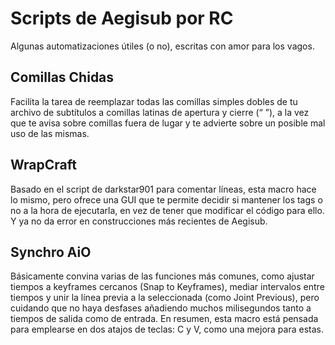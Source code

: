 # Scripts de Aegisub por RC
Algunas automatizaciones útiles (o no), escritas con amor para los vagos. 

## Comillas Chidas
Facilita la tarea de reemplazar todas las comillas simples dobles de tu archivo de subtítulos a comillas latinas de apertura y cierre (“ ”), a la vez que te avisa sobre comillas fuera de lugar y te advierte sobre un posible mal uso de las mismas. 

## WrapCraft
Basado en el script de darkstar901 para comentar líneas, esta macro hace lo mismo, pero ofrece una GUI que te permite decidir si mantener los tags o no a la hora de ejecutarla, en vez de tener que modificar el código para ello. Y ya no da error en construcciones más recientes de Aegisub.

## Synchro AiO
Básicamente convina varias de las funciones más comunes, como ajustar tiempos a keyframes cercanos (Snap to Keyframes), mediar intervalos entre tiempos y unir la línea previa a la seleccionada (como Joint Previous), pero cuidando que no haya desfases añadiendo muchos milisegundos tanto a tiempos de salida como de entrada. En resumen, esta macro está pensada para emplearse en dos atajos de teclas: C y V, como una mejora para estas. 
